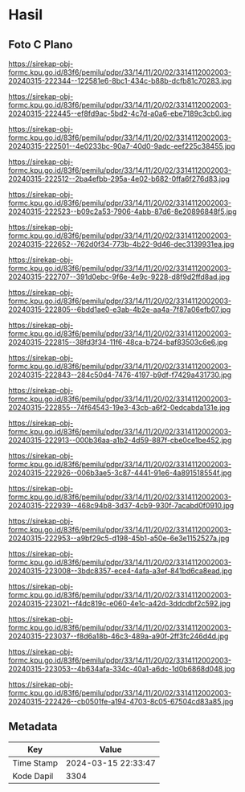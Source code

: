 # Hasil

## Foto C Plano

https://sirekap-obj-formc.kpu.go.id/83f6/pemilu/pdpr/33/14/11/20/02/3314112002003-20240315-222344--122581e6-8bc1-434c-b88b-dcfb81c70283.jpg

https://sirekap-obj-formc.kpu.go.id/83f6/pemilu/pdpr/33/14/11/20/02/3314112002003-20240315-222445--ef8fd9ac-5bd2-4c7d-a0a6-ebe7189c3cb0.jpg

https://sirekap-obj-formc.kpu.go.id/83f6/pemilu/pdpr/33/14/11/20/02/3314112002003-20240315-222501--4e0233bc-90a7-40d0-9adc-eef225c38455.jpg

https://sirekap-obj-formc.kpu.go.id/83f6/pemilu/pdpr/33/14/11/20/02/3314112002003-20240315-222512--2ba4efbb-295a-4e02-b682-0ffa6f276d83.jpg

https://sirekap-obj-formc.kpu.go.id/83f6/pemilu/pdpr/33/14/11/20/02/3314112002003-20240315-222523--b09c2a53-7906-4abb-87d6-8e20896848f5.jpg

https://sirekap-obj-formc.kpu.go.id/83f6/pemilu/pdpr/33/14/11/20/02/3314112002003-20240315-222652--762d0f34-773b-4b22-9d46-dec3139931ea.jpg

https://sirekap-obj-formc.kpu.go.id/83f6/pemilu/pdpr/33/14/11/20/02/3314112002003-20240315-222707--391d0ebc-9f6e-4e9c-9228-d8f9d2ffd8ad.jpg

https://sirekap-obj-formc.kpu.go.id/83f6/pemilu/pdpr/33/14/11/20/02/3314112002003-20240315-222805--6bdd1ae0-e3ab-4b2e-aa4a-7f87a06efb07.jpg

https://sirekap-obj-formc.kpu.go.id/83f6/pemilu/pdpr/33/14/11/20/02/3314112002003-20240315-222815--38fd3f34-11f6-48ca-b724-baf83503c6e6.jpg

https://sirekap-obj-formc.kpu.go.id/83f6/pemilu/pdpr/33/14/11/20/02/3314112002003-20240315-222843--284c50d4-7476-4197-b9df-f7429a431730.jpg

https://sirekap-obj-formc.kpu.go.id/83f6/pemilu/pdpr/33/14/11/20/02/3314112002003-20240315-222855--74f64543-19e3-43cb-a6f2-0edcabda131e.jpg

https://sirekap-obj-formc.kpu.go.id/83f6/pemilu/pdpr/33/14/11/20/02/3314112002003-20240315-222913--000b36aa-a1b2-4d59-887f-cbe0ce1be452.jpg

https://sirekap-obj-formc.kpu.go.id/83f6/pemilu/pdpr/33/14/11/20/02/3314112002003-20240315-222926--006b3ae5-3c87-4441-91e6-4a891518554f.jpg

https://sirekap-obj-formc.kpu.go.id/83f6/pemilu/pdpr/33/14/11/20/02/3314112002003-20240315-222939--468c94b8-3d37-4cb9-930f-7acabd0f0910.jpg

https://sirekap-obj-formc.kpu.go.id/83f6/pemilu/pdpr/33/14/11/20/02/3314112002003-20240315-222953--a9bf29c5-d198-45b1-a50e-6e3e1152527a.jpg

https://sirekap-obj-formc.kpu.go.id/83f6/pemilu/pdpr/33/14/11/20/02/3314112002003-20240315-223008--3bdc8357-ece4-4afa-a3ef-841bd6ca8ead.jpg

https://sirekap-obj-formc.kpu.go.id/83f6/pemilu/pdpr/33/14/11/20/02/3314112002003-20240315-223021--f4dc819c-e060-4e1c-a42d-3ddcdbf2c592.jpg

https://sirekap-obj-formc.kpu.go.id/83f6/pemilu/pdpr/33/14/11/20/02/3314112002003-20240315-223037--f8d6a18b-46c3-489a-a90f-2ff3fc246d4d.jpg

https://sirekap-obj-formc.kpu.go.id/83f6/pemilu/pdpr/33/14/11/20/02/3314112002003-20240315-223053--4b634afa-334c-40a1-a6dc-1d0b6868d048.jpg

https://sirekap-obj-formc.kpu.go.id/83f6/pemilu/pdpr/33/14/11/20/02/3314112002003-20240315-222426--cb0501fe-a194-4703-8c05-67504cd83a85.jpg


## Metadata

| Key        | Value               |
| ---------- | ------------------- |
| Time Stamp | 2024-03-15 22:33:47 |
| Kode Dapil | 3304                |



